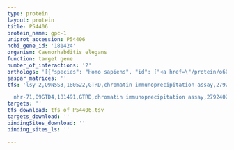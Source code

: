 ```yaml
---
type: protein
layout: protein
title: P54406
protein_name: gpc-1
uniprot_accession: P54406
ncbi_gene_id: '181424'
organism: Caenorhabditis elegans
function: target gene
number_of_interactions: '2'
orthologs: '[{"species": "Homo sapiens", "id": ["<a href=\"/protein/o60262\">O60262</a>", "<a href=\"/protein/q9ubi6\">Q9UBI6</a>"]}, {"species": "Mus musculus", "id": ["<a href=\"/protein/q61016\">Q61016</a>", "<a href=\"/protein/q9das9\">Q9DAS9</a>", "<a href=\"/protein/b2rva4\">B2RVA4</a>"]}, {"species": "Rattus norvegicus", "id": ["<a href=\"/protein/d3zvy9\">D3ZVY9</a>", "<a href=\"/protein/g3v6p8\">G3V6P8</a>", "P43425"]}, {"species": "Danio rerio", "id": ["<a href=\"/protein/q6th03\">Q6TH03</a>", "<a href=\"/protein/f8w3g9\">F8W3G9</a>", "<a href=\"/protein/q6dgz5\">Q6DGZ5</a>", "A0A0G2L6W9", "<a href=\"/protein/a0a0r4ihm6\">A0A0R4IHM6</a>"]}]'
jaspar_matrices: ''
tfs: 'lsy-2,Q9N5S3,180522,GTRD,chromatin immunoprecipitation assay,27924024%5Buid%5D,No

  nhr-71,Q9GTD4,181491,GTRD,chromatin immunoprecipitation assay,27924024%5Buid%5D,No'
targets: ''
tfs_download: tfs_of_P54406.tsv
targets_download: ''
bindingSites_download: ''
binding_sites_ls: ''

---
```

